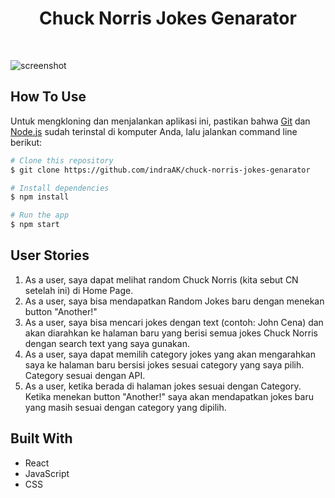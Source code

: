 <!-- Please update value in the {}  -->

<h1 align="center">Chuck Norris Jokes Genarator</h1>

<br>

![screenshot](https://i.ibb.co/KDXJrcy/localhost-3000-1.png)

## How To Use

<!-- For example: -->

Untuk mengkloning dan menjalankan aplikasi ini, pastikan bahwa [Git](https://git-scm.com) dan [Node.js](https://nodejs.org/en/download/) sudah terinstal di komputer Anda, lalu jalankan command line berikut:

```bash
# Clone this repository
$ git clone https://github.com/indraAK/chuck-norris-jokes-genarator

# Install dependencies
$ npm install

# Run the app
$ npm start
```

## User Stories

<!-- List the features of your application or follow the template. Don't share the figma file here :) -->

1. As a user, saya dapat melihat random Chuck Norris (kita sebut CN setelah ini) di Home Page.
2. As a user, saya bisa mendapatkan Random Jokes baru dengan menekan button "Another!"
3. As a user, saya bisa mencari jokes dengan text (contoh: John Cena) dan akan diarahkan ke halaman baru yang berisi semua jokes Chuck Norris dengan search text yang saya gunakan.
4. As a user, saya dapat memilih category jokes yang akan mengarahkan saya ke halaman baru bersisi jokes sesuai category yang saya pilih. Category sesuai dengan API.
5. As a user, ketika berada di halaman jokes sesuai dengan Category. Ketika menekan button "Another!" saya akan mendapatkan jokes baru yang masih sesuai dengan category yang dipilih.

## Built With

<!-- This section should list any major frameworks that you built your project using. Here are a few examples.-->

- React
- JavaScript
- CSS
